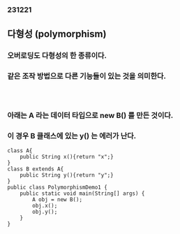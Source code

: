 ### 231221
## 다형성 (polymorphism)
### 오버로딩도 다형성의 한 종류이다.
### 같은 조작 방법으로 다른 기능들이 있는 것을 의미한다.
### <br/>

### 아래는 A 라는 데이터 타입으로 new B() 를 만든 것이다.
### 이 경우 B 클래스에 있는 y() 는 에러가 난다.
```
class A{
    public String x(){return "x";}
}
class B extends A{
    public String y(){return "y";}
}
public class PolymorphismDemo1 {
    public static void main(String[] args) {
        A obj = new B();
        obj.x();
        obj.y();
    }
}
```
### <br/>

